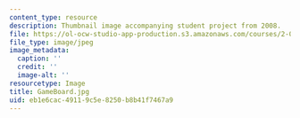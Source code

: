 ```yaml
---
content_type: resource
description: Thumbnail image accompanying student project from 2008.
file: https://ol-ocw-studio-app-production.s3.amazonaws.com/courses/2-00b-toy-product-design-spring-2008/eb1e6cac49119c5e8250b8b41f7467a9_GameBoard.jpg
file_type: image/jpeg
image_metadata:
  caption: ''
  credit: ''
  image-alt: ''
resourcetype: Image
title: GameBoard.jpg
uid: eb1e6cac-4911-9c5e-8250-b8b41f7467a9
---
```

